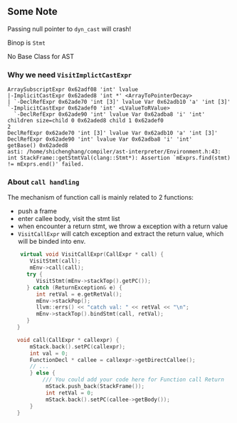 ## Some Note

Passing null pointer to `dyn_cast` will crash!

Binop is `Stmt`

No Base Class for AST

### Why we need `VisitImplictCastExpr`

```shell
ArraySubscriptExpr 0x62adf08 'int' lvalue
|-ImplicitCastExpr 0x62aded8 'int *' <ArrayToPointerDecay>
| `-DeclRefExpr 0x62ade70 'int [3]' lvalue Var 0x62adb10 'a' 'int [3]'
`-ImplicitCastExpr 0x62adef0 'int' <LValueToRValue>
  `-DeclRefExpr 0x62ade90 'int' lvalue Var 0x62adba8 'i' 'int'
children size=child 0 0x62aded8 child 1 0x62adef0 
2
DeclRefExpr 0x62ade70 'int [3]' lvalue Var 0x62adb10 'a' 'int [3]'
DeclRefExpr 0x62ade90 'int' lvalue Var 0x62adba8 'i' 'int'
getBase() 0x62aded8
asti: /home/shichenghang/compiler/ast-interpreter/Environment.h:43: int StackFrame::getStmtVal(clang::Stmt*): Assertion `mExprs.find(stmt) != mExprs.end()' failed.
```

### About `call handling`

The mechanism of function call is mainly related to 2 functions:

- push a frame
- enter callee body, visit the stmt list
- when encounter a return stmt, we throw a exception with a return value
- `VisitCallExpr` will catch exception and extract the return value, which will be binded into env.

```c++
    virtual void VisitCallExpr(CallExpr * call) {
	   VisitStmt(call);
	   mEnv->call(call);
      try {
         VisitStmt(mEnv->stackTop().getPC());
      } catch (ReturnException& e) {
         int retVal = e.getRetVal();
         mEnv->stackPop();
         llvm::errs() << "catch val: " << retVal << "\n";
         mEnv->stackTop().bindStmt(call, retVal);
      }
   }

   void call(CallExpr * callexpr) {
	   mStack.back().setPC(callexpr);
	   int val = 0;
	   FunctionDecl * callee = callexpr->getDirectCallee();
	   // ...
	   } else {
		   /// You could add your code here for Function call Return
		    mStack.push_back(StackFrame());
		    int retVal = 0;
			mStack.back().setPC(callee->getBody());
	   }
   }
```